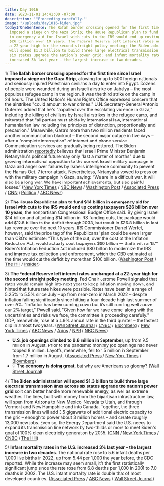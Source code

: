 ```yaml
---
title: Day 1016
date: 2023-11-01 14:41:00 -07:00
description: '"Proceeding carefully."'
image: "/uploads/day1016-biden.jpg"
todayInOneSentence: The Rafah border crossing opened for the first time since Israel
  imposed a siege on the Gaza Strip; the House Republican plan to fund $14 billion
  in emergency aid for Israel with cuts to the IRS would end up costing taxpayers
  $26 billion over 10 years; the Federal Reserve left interest rates unchanged at
  a 22-year high for the second straight policy meeting; the Biden administration
  will spend $1.3 billion to build three large electrical transmission lines across
  six states upgrade the nation’s power grid; and infant mortality rates in the U.S.
  increased 3% last year – the largest increase in two decades.
---
```


1/ **The Rafah border crossing opened for the first time since Israel imposed a siege on the Gaza Strip**, allowing for up to 500 foreign nationals and seriously injured Palestinian civilians a day to enter into Egypt. Dozens of people were wounded during an Israeli airstrike on Jabalya – the most populous refugee camp in the region. It was the third strike on the camp in 24 hours. The United Nation's Human Rights Office expressed concern that the airstrikes "could amount to war crimes." U.N. Secretary-General Antonio Guterres added that he's “appalled over the escalating violence in Gaza,” including the killing of civilians by Israeli airstrikes in the refugee camp, and reiterated that "all parties must abide by international law, international humanitarian law including the principles of distinction, proportionality and precaution." Meanwhile, Gaza’s more than two million residents faced another communication blackout – the second major outage in five days – after a "complete interruption" of internet and phone service. Communication services are gradually being restored. The Biden administration [reportedly](https://www.politico.com/news/2023/11/01/biden-administration-thinks-netanyahu-may-not-last-politically-00124849) believes that Israeli Prime Minister Benjamin Netanyahu's political future may only "last a matter of months" due to growing international opposition to the current Israeli military campaign in Gaza and anger over failures by Israel's intelligence community to prevent the Hamas Oct. 7 terror attack. Nevertheless, Netanyahu vowed to press on with the military campaign in Gaza, saying: “We are in a difficult war. It will also be a long war. We have important achievements, but also painful losses.” ([New York Times](https://www.nytimes.com/live/2023/11/01/world/israel-hamas-war-gaza-news) / [NBC News](https://www.nbcnews.com/news/world/live-blog/israel-hamas-war-live-updates-rcna123108) / [Washington Post](https://www.washingtonpost.com/world/2023/11/01/israel-war-hamas-news-gaza-palestine/) / [Associated Press](https://apnews.com/article/israel-hamas-war-live-updates-11-1-2023-7016eb9ebd6a7852c0ed71bc97f14d92) / [CNN](https://www.cnn.com/middleeast/live-news/israel-hamas-war-gaza-news-11-01-23/index.html) / [Politico](https://www.politico.com/news/2023/11/01/gaza-refugee-camp-israeli-strikes-00124706) / [ABC News](https://abcnews.go.com/International/live-updates/israel-gaza-egypt-russia-airport/?id=104468652))

2/ **The House Republican plan to fund $14 billion in emergency aid for Israel with cuts to the IRS would end up costing taxpayers $26 billion over 10 years**, the nonpartisan Congressional Budget Office said. By giving Israel $14 billion and attaching $14 billion in IRS funding cuts, the package would add $12.5 billion to the deficit through 2033, but result in $26.8 billion in lost tax revenue over the next 10 years. IRS Commissioner Daniel Werfel, however, said the price tag of the Republicans' plan could be even larger than CBO’s estimate: “This type of the cut, over the cost of the Inflation Reduction Act, would actually cost taxpayers $90 billion — that’s with a ‘B.’” Biden's Inflation Reduction Act included $80 billion to modernize the IRS and improve tax collection and enforcement, which the CBO estimated at the time would cut the deficit by more than $100 billion. ([Washington Post](https://www.washingtonpost.com/business/2023/11/01/israel-aid-irs-gop/) / [The Hill](https://thehill.com/homenews/house/4287168-house-gop-israel-irs-bill-add-deficit-cbo/) / [Insider](https://www.businessinsider.com/israel-war-funding-irs-cuts-cost-taxpayers-worsen-deficit-cbo-2023-11))

3/ **The Federal Reserve left interest rates unchanged at a 22-year high for the second straight policy meeting**. Fed Chair Jerome Powell signaled that rates would remain high into next year to keep inflation moving down, and hinted that future rate hikes were possible. Rates have been in a range of 5.25% to 5.5% since July – up from near-zero in March 2022 – despite inflation falling significantly since hitting a four-decade high last summer of over 9%. "Inflation has been coming down but it’s still running well above our 2% target," Powell said. "Given how far we have come, along with the uncertainties and risks we face, the committee is proceeding carefully." GDP, meanwhile, rose at a 4.9% annual rate in the third quarter – the fastest clip in almost two years. ([Wall Street Journal](https://www.wsj.com/economy/central-banking/fed-extends-rate-pause-but-keeps-door-open-to-another-hike-0fa978f8) / [CNBC](https://www.cnbc.com/2023/11/01/fed-meeting-november-2023-.html) / [Bloomberg](https://www.bloomberg.com/news/articles/2023-11-01/fed-holds-rates-at-22-year-high-signals-concern-on-yield-rise?sref=MIBMEEoj) / [New York Times](https://www.nytimes.com/live/2023/11/01/business/fed-meeting-interest-rates) / [ABC News](https://abcnews.go.com/Business/federal-reserve-expected-leave-interest-rates-unchanged-despite/story?id=104506849) / [Axios](https://www.axios.com/2023/11/01/fed-interest-rates-unchanged-november-2023) / [NPR](https://www.npr.org/2023/11/01/1209737069/federal-reserve-interest-rates-economy-inflation-jobs-unemployment) / [NBC News](https://www.nbcnews.com/business/economy/federal-reserve-keeps-interest-rates-unchanged-rate-hikes-this-year-rcna122957))

* **U.S. job openings climbed to 9.6 million in September**, up from  9.5 million in August. Prior to the pandemic monthly job openings had never topped 8 million. Layoffs, meanwhile, fell to 1.5 million in September from 1.7 million in August. ([Associated Press](https://apnews.com/article/job-openings-unemployment-economy-inflation-6da418b2cb68a6771a6f8f33767217d5) / [New York Times](https://www.nytimes.com/2023/11/01/business/economy/jolts-job-openings-layoffs-turnover.html) / [Bloomberg](https://www.bloomberg.com/news/articles/2023-11-01/us-job-openings-unexpectedly-rise-a-second-month-to-9-6-million?srnd=premium&sref=MIBMEEoj))
* 💡 **The economy is doing great**, but why are Americans so gloomy? ([Wall Street Journal](https://www.wsj.com/economy/the-economy-is-great-why-are-americans-in-such-a-rotten-mood-6e1044d8))

4/ **The Biden administration will spend $1.3 billion to build three large electrical transmission lines across six states upgrade the nation’s power grid** so it can better handle more renewable energy, as well as extreme weather. The lines, built with money from the bipartisan infrastructure law, will span from Arizona to New Mexico, Nevada to Utah, and through Vermont and New Hampshire and into Canada. Together, the three transmission lines will add 3.5 gigawatts of additional electric capacity to the grid – enough to power about 3 million homes – and create roughly 13,000 new jobs. Even so, the Energy Department said the U.S. needs to expand its transmission line network by two-thirds or more to meet Biden's goal of 100% clean electricity generation by 2035. ([CNN](https://www.cnn.com/2023/10/30/politics/electric-transmission-lines-biden-climate/index.html) / [New York Times](https://www.nytimes.com/2023/10/30/climate/energy-department-electric-grid.html) / [CNBC](https://www.cnbc.com/2023/10/30/biden-investment-power-lines-aging-electric-grid.html) / [The Hill](https://thehill.com/policy/energy-environment/4280444-biden-administration-improved-power-lines/))

5/ **Infant mortality rates in the U.S. increased 3% last year – the largest increase in two decades**. The national rate rose to 5.6 infant deaths per 1,000 live births in 2022, up from 5.44 per 1,000 the year before, the CDC reported. While the increase may seem small, it’s the first statistically significant jump since the rate rose from 6.8 deaths per 1,000 in 2001 to 7.0 deaths in 2002. The U.S. infant mortality rate is double that of most developed countries. ([Associated Press](https://apnews.com/article/infant-deaths-us-cdc-mortality-c808796da0415b6ecc0629938421e1b5) / [ABC News](https://abcnews.go.com/Health/infant-mortality-rate-increases-3-2022-rising-1st/story?id=104505952) / [Wall Street Journal](https://www.wsj.com/health/the-death-rate-for-babies-in-america-rose-for-the-first-time-in-20-years-7a5429c5))
